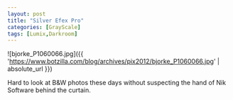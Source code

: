 ```yaml
---
layout: post
title: "Silver Efex Pro"
categories: [GrayScale]
tags: [Lumix,Darkroom]
---
```



![bjorke_P1060066.jpg]({{ 'https://www.botzilla.com/blog/archives/pix2012/bjorke_P1060066.jpg' | absolute_url }})

Hard to look at B&amp;W photos these days without suspecting the hand of Nik Software behind the curtain.

